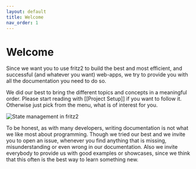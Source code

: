 ```yaml
---
layout: default
title: Welcome
nav_order: 1
---
```

# Welcome

Since we want you to use fritz2 to build the best and most efficient, and successful (and whatever you want) web-apps, we try to provide you with all the documentation you need to do so.

We did our best to bring the different topics and concepts in a meaningful order. Please start reading with [[Project Setup]] if you want to follow it. Otherwise just pick from the menu, what is of interest for you.

![State management in fritz2](https://www.fritz2.dev/static/fritz2_state.001.png)

To be honest, as with many developers, writing documentation is not what we like most about programming. Though we tried our best and we invite you to open an issue, whenever you find anything that is missing, misunderstanding or even wrong in our documentation. Also we invite everybody to provide us with good examples or showcases, since we think that this often is the best way to learn something new.
